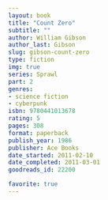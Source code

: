 ```yaml
---
layout: book
title: "Count Zero"
subtitle: ""
author: William Gibson
author_last: Gibson
slug: gibson-count-zero
type: fiction
img: true
series: Sprawl
part: 2
genres:
- science fiction
- cyberpunk
isbn: 9780441013678
rating: 5
pages: 308
format: paperback
publish_year: 1986
publisher: Ace Books
date_started: 2011-02-10
date_completed: 2011-03-01
goodreads_id: 22200

favorite: true
---
```

